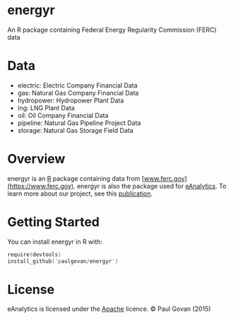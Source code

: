 # energyr
An R package containing Federal Energy Regularity Commission (FERC) data

# Data
* electric: Electric Company Financial Data
* gas: Natural Gas Company Financial Data
* hydropower: Hydropower Plant Data
* lng: LNG Plant Data
* oil: Oil Company Financial Data
* pipeline: Natural Gas Pipeline Project Data
* storage: Natural Gas Storage Field Data

# Overview
energyr is an [R](https://www.r-project.org) package containing data from [www.ferc.gov](https://www.ferc.gov). energyr is also the package used for [eAnalytics](http://paulgovan.github.io/eAnalytics/). To learn more about our project, see this [publication](http://ascelibrary.org/doi/abs/10.1061/9780784413012.143).

# Getting Started
You can install energyr in R with:

```S
require(devtools)
install_github('paulgovan/energyr')
```

# License
eAnalytics is licensed under the [Apache](http://www.apache.org/licenses/LICENSE-2.0) licence. &copy; Paul Govan (2015)
